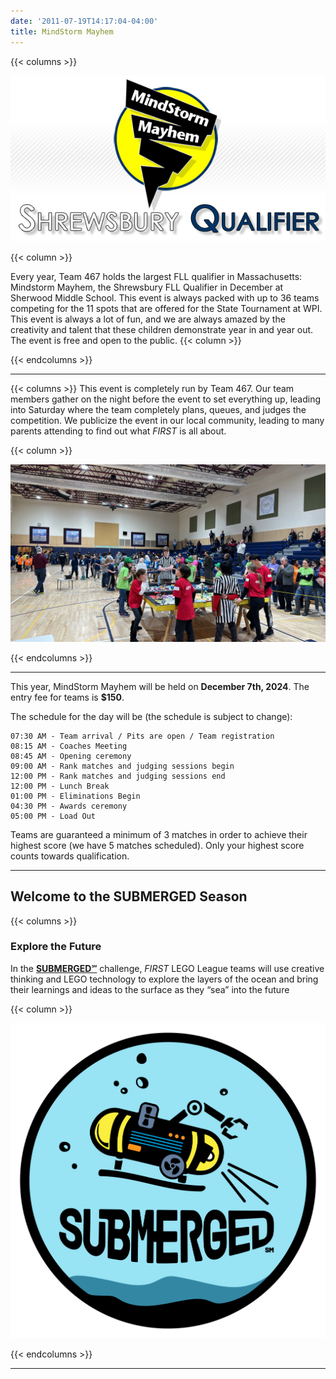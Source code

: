 ```yaml
---
date: '2011-07-19T14:17:04-04:00'
title: MindStorm Mayhem
---
```


{{< columns >}}

![Mindstorm Mayhem Logo](mm_logo2.jpg)

{{< column >}}

Every year, Team 467 holds the largest FLL qualifier in Massachusetts: Mindstorm Mayhem, the Shrewsbury FLL Qualifier in December at Sherwood Middle School. This event is always packed with up to 36 teams competing for the 11 spots that are offered for the State Tournament at WPI. This event is always a lot of fun, and we are always amazed by the creativity and talent that these children demonstrate year in and year out. The event is free and open to the public.
{{< column >}}

{{< endcolumns >}}

---


{{< columns >}}
This event is completely run by Team 467. Our team members gather on the night before the event to set everything up, leading into Saturday where the team completely plans, queues, and judges the competition. We publicize the event in our local community, leading to many parents attending to find out what _FIRST_ is all about.

{{< column >}}

![Mindstorm Mayhem 2024](mm_2024.jpeg)

{{< endcolumns >}}

---

This year, MindStorm Mayhem will be held on **December 7th, 2024**. The entry fee for teams is **$150**.

The schedule for the day will be (the schedule is subject to change):

    07:30 AM - Team arrival / Pits are open / Team registration
    08:15 AM - Coaches Meeting
    08:45 AM - Opening ceremony
    09:00 AM - Rank matches and judging sessions begin
    12:00 PM - Rank matches and judging sessions end
    12:00 PM - Lunch Break
    01:00 PM - Eliminations Begin
    04:30 PM - Awards ceremony
    05:00 PM - Load Out

Teams are guaranteed a minimum of 3 matches in order to achieve their highest score (we have 5 matches scheduled). Only your highest score counts towards qualification.

---

## Welcome to the SUBMERGED Season

{{< columns >}}

### Explore the Future

In the [**SUBMERGED℠**](https://www.firstinspires.org/resource-library/fll/challenge/challenge-and-resources) challenge, _FIRST_ LEGO League teams will use creative thinking and LEGO technology to explore the layers of the ocean and bring their learnings and ideas to the surface as they “sea” into the future

{{< column >}}

![SUBMERGED Patch](fll-submerged-patch-logo.png)

{{< endcolumns >}}

---
